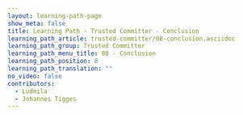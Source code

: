 ```yaml
---
layout: learning-path-page
show_meta: false
title: Learning Path - Trusted Committer - Conclusion
learning_path_article: trusted-committer/08-conclusion.asciidoc
learning_path_group: Trusted Committer
learning_path_menu_title: 08 - Conclusion
learning_path_position: 8
learning_path_translation: ""
no_video: false
contributors:
  - Ludmila
  - Johannes Tigges
---
```

<!--- This file autogenerated from https://github.com/InnerSourceCommons/InnerSourceLearningPath/blob/master/scripts/generate_learning_path_markdown.js -->